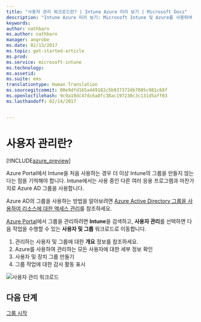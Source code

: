 ```yaml
---
title: "사용자 관리 워크로드란? | Intune Azure 미리 보기 | Microsoft Docs"
description: "Intune Azure 미리 보기: Microsoft Intune 및 Azure를 사용하여 사용자를 보고 관리하는 방법을 알아봅니다."
keywords: 
author: nathbarn
ms.author: nathbarn
manager: angrobe
ms.date: 02/13/2017
ms.topic: get-started-article
ms.prod: 
ms.service: microsoft-intune
ms.technology: 
ms.assetid: 
ms.suite: ems
translationtype: Human Translation
ms.sourcegitcommit: 00e9dfd165a449182c5b937372db7085c981c68f
ms.openlocfilehash: 9c9a10dc47dc6a8fc38ac197230c3c131d5aff03
ms.lasthandoff: 02/14/2017


---
```


# <a name="what-is-user-management"></a>사용자 관리란?


[!INCLUDE[azure_preview](../includes/azure_preview.md)]

Azure Portal에서 Intune을 처음 사용하는 경우 더 이상 Intune의 그룹을 만들지 않는다는 점을 기억해야 합니다. Intune에서는 사용 중인 다른 여러 응용 프로그램과 마찬가지로 Azure AD 그룹을 사용합니다.

Azure AD의 그룹을 사용하는 방법을 알아보려면 [Azure Active Directory 그룹을 사용하여 리소스에 대한 액세스 관리](https://docs.microsoft.com/en-us/azure/active-directory/active-directory-manage-groups)를 참조하세요.

[Azure Portal](https://portal.azure.com)에서 그룹을 관리하려면 **Intune**을 검색하고, **사용자 관리**를 선택하면 다음 작업을 수행할 수 있는 **사용자 및 그룹** 워크로드로 이동합니다.

1. 관리하는 사용자 및 그룹에 대한 **개요** 정보를 참조하세요.
2. Azure를 사용하여 관리하는 모든 사용자에 대한 세부 정보 확인
3. 사용자 및 장치 그룹 만들기
4. 그룹 작업에 대한 감사 활동 표시

![사용자 관리 워크로드](./media/manage-users.png)


## <a name="next-step"></a>다음 단계

[그룹 시작](/intune-azure/manage-users/get-started-with-groups)

